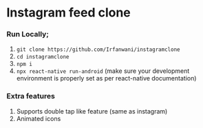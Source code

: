 # Instagram feed clone

### Run Locally;

1) `git clone https://github.com/Irfanwani/instagramclone`
2) `cd instagramclone`
3) `npm i`
4) `npx react-native run-android` (make sure your development environment is properly set as per react-native documentation)

### Extra features
1) Supports double tap like feature (same as instagram)
2) Animated icons
